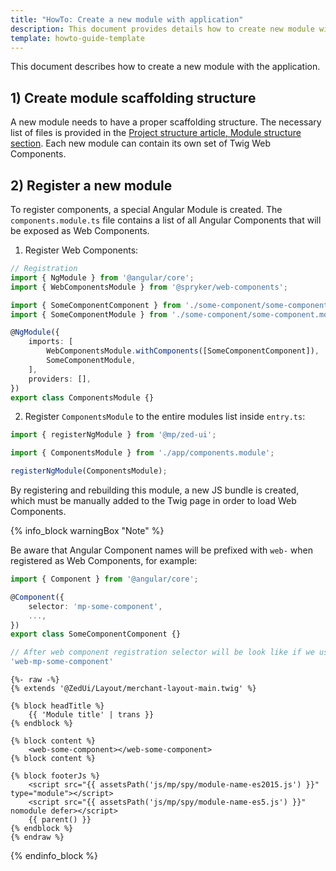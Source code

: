 ```yaml
---
title: "HowTo: Create a new module with application"
description: This document provides details how to create new module with application
template: howto-guide-template
---
```


This document describes how to create a new module with the application.

## 1) Create module scaffolding structure

A new module needs to have a proper scaffolding structure. The necessary list of files is provided in the [Project structure article, Module structure section](/docs/marketplace/dev/front-end/project-structure.html#module-structure). Each new module can contain its own set of Twig Web Components.

## 2) Register a new module

To register components, a special Angular Module is created. The `components.module.ts` file contains a list of all Angular Components that will be exposed as Web Components.

1. Register Web Components:

```ts
// Registration
import { NgModule } from '@angular/core';
import { WebComponentsModule } from '@spryker/web-components';

import { SomeComponentComponent } from './some-component/some-component.component';
import { SomeComponentModule } from './some-component/some-component.module';

@NgModule({
    imports: [
        WebComponentsModule.withComponents([SomeComponentComponent]),
        SomeComponentModule,
    ],
    providers: [],
})
export class ComponentsModule {}
```

2. Register `ComponentsModule` to the entire modules list inside `entry.ts`:

```ts
import { registerNgModule } from '@mp/zed-ui';

import { ComponentsModule } from './app/components.module';

registerNgModule(ComponentsModule);
```

By registering and rebuilding this module, a new JS bundle is created, which must be manually added to the Twig page in order to load Web Components.

{% info_block warningBox "Note" %}

Be aware that Angular Component names will be prefixed with `web-` when registered as Web Components, for example:

```ts
import { Component } from '@angular/core';

@Component({
    selector: 'mp-some-component',
    ...,
})
export class SomeComponentComponent {}

// After web component registration selector will be look like if we use this component as web inside twig file:
'web-mp-some-component'
```

```twig
{%- raw -%}
{% extends '@ZedUi/Layout/merchant-layout-main.twig' %}

{% block headTitle %}
    {{ 'Module title' | trans }}
{% endblock %}

{% block content %}
    <web-some-component></web-some-component>
{% block content %}

{% block footerJs %}
    <script src="{{ assetsPath('js/mp/spy/module-name-es2015.js') }}" type="module"></script>
    <script src="{{ assetsPath('js/mp/spy/module-name-es5.js') }}" nomodule defer></script>
    {{ parent() }}
{% endblock %}
{% endraw %}
```

{% endinfo_block %}
